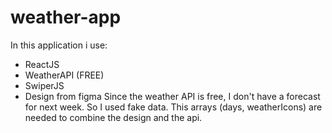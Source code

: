 # weather-app
In this application i use:
- ReactJS
- WeatherAPI (FREE)
- SwiperJS
- Design from figma
Since the weather API is free, I don't have a forecast for next week. So I used fake data.
This arrays (days, weatherIcons) are needed to combine the design and the api.
